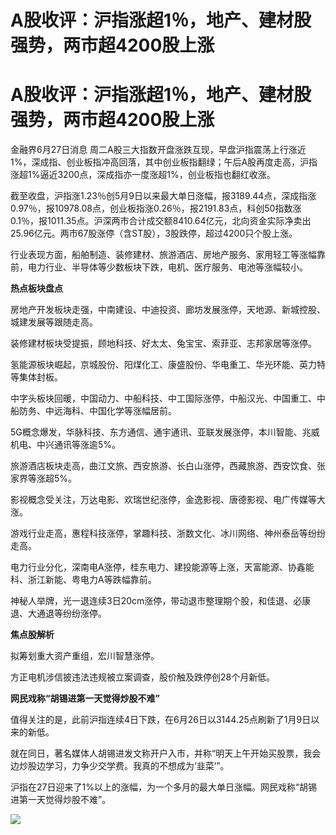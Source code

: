 # A股收评：沪指涨超1％，地产、建材股强势，两市超4200股上涨

# A股收评：沪指涨超1％，地产、建材股强势，两市超4200股上涨

金融界6月27日消息
周二A股三大指数开盘涨跌互现，早盘沪指震荡上行涨近1%，深成指、创业板指冲高回落，其中创业板指翻绿；午后A股再度走高，沪指涨超1%逼近3200点，深成指亦一度涨超1%，创业板指也翻红收涨。

截至收盘，沪指涨1.23％创5月9日以来最大单日涨幅，报3189.44点，深成指涨0.97％，报10978.08点，创业板指涨0.26％，报2191.83点，科创50指数涨0.1％，报1011.35点。沪深两市合计成交额8410.64亿元，北向资金实际净卖出25.96亿元。两市67股涨停（含ST股），3股跌停，超过4200只个股上涨。

行业表现方面，船舶制造、装修建材、旅游酒店、房地产服务、家用轻工等涨幅靠前，电力行业、半导体等少数板块下跌，电机、医疗服务、电池等涨幅较小。

**热点板块盘点**

房地产开发板块走强，中南建设、中迪投资、廊坊发展涨停，天地源、新城控股、城建发展等跟随走高。

装修建材板块受提振，顾地科技、好太太、兔宝宝、索菲亚、志邦家居等涨停。

氢能源板块崛起，京城股份、阳煤化工、康盛股份、华电重工、华光环能、英力特等集体封板。

中字头板块回暖，中国动力、中船科技、中工国际涨停，中船汉光、中国重工、中船防务、中远海科、中国化学等涨幅居前。

5G概念爆发，华脉科技、东方通信、通宇通讯、亚联发展涨停，本川智能、兆威机电、中兴通讯等涨逾5%。

旅游酒店板块走高，曲江文旅、西安旅游、长白山涨停，西藏旅游、西安饮食、张家界等涨超5%。

影视概念受关注，万达电影、欢瑞世纪涨停，金逸影视、唐德影视、电广传媒等大涨。

游戏行业走高，惠程科技涨停，掌趣科技、浙数文化、冰川网络、神州泰岳等纷纷走高。

电力行业分化，深南电A涨停，桂东电力、建投能源等上涨，天富能源、协鑫能科、浙江新能、粤电力A等跌幅靠前。

神秘人举牌，光一退连续3日20cm涨停，带动退市整理期个股，和佳退、必康退、大通退等纷纷涨停。

**焦点股解析**

拟筹划重大资产重组，宏川智慧涨停。

方正电机涉信披违法违规被立案调查，股价触及跌停创28个月新低。

**网民戏称“胡锡进第一天觉得炒股不难”**

值得关注的是，此前沪指连续4日下跌，在6月26日以3144.25点刷新了1月9日以来的新低。

就在同日，著名媒体人胡锡进发文称开户入市，并称“明天上午开始买股票，我会边炒股边学习，力争少交学费。我真的不想成为‘韭菜’”。

沪指在27日迎来了1%以上的涨幅，为一个多月的最大单日涨幅。网民戏称“胡锡进第一天觉得炒股不难”。

![](https://inews.gtimg.com/om_bt/OJ1G03xzXO7FHY8xIaDdzRWzU7pQFouJAjHkGpY4TJI78AA/1000)

